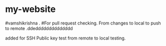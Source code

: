 # my-website

#vamshikrishna .
#For pull request checking.
From changes to local to push to remote .ddedddddddddddddd

added for SSH Public key test from remote to local testing.


